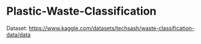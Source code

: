 # Plastic-Waste-Classification

Dataset: https://www.kaggle.com/datasets/techsash/waste-classification-data/data
